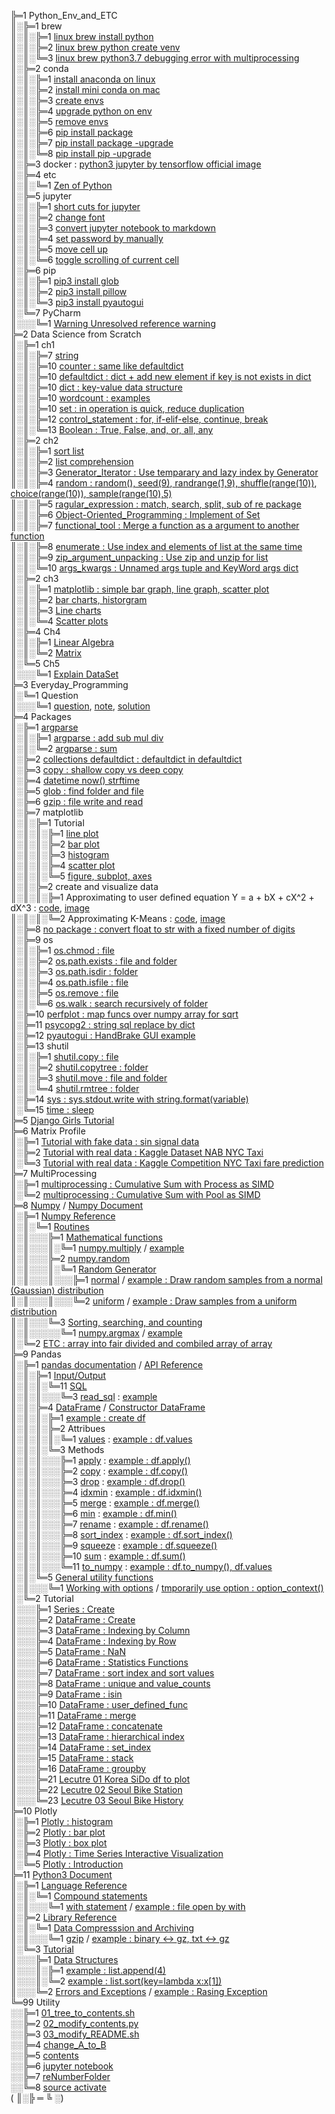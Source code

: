 ╠═1 Python_Env_and_ETC  
║░╠═1 brew  
║░║░╠═1 [linux brew install python](01_Python_Env_and_ETC/01_brew/01_linux_brew_install_python.md)  
║░║░╠═2 [linux brew python create venv](01_Python_Env_and_ETC/01_brew/02_linux_brew_python_create_env.md)  
║░║░╚═3 [linux brew python3.7 debugging error with multiprocessing](01_Python_Env_and_ETC/01_brew/03_brew_python3.7_multiprocessing_error.md)  
║░╠═2 conda  
║░║░╠═1 [install anaconda on linux](01_Python_Env_and_ETC/02_conda/01_Install_anaconda_on_linux.md)  
║░║░╠═2 [install mini conda on mac](01_Python_Env_and_ETC/02_conda/02_Install_miniconda_on_mac.md)  
║░║░╠═3 [create envs](01_Python_Env_and_ETC/02_conda/03_conda_create_envs.md)  
║░║░╠═4 [upgrade python on env](01_Python_Env_and_ETC/02_conda/04_conda_env_upgrade_python.md)  
║░║░╠═5 [remove envs](01_Python_Env_and_ETC/02_conda/05_conda_remove_envs.md)  
║░║░╠═6 [pip install package](01_Python_Env_and_ETC/02_conda/06_pip_install_package.md)  
║░║░╠═7 [pip install package -upgrade](01_Python_Env_and_ETC/02_conda/07_pip_install_package_upgrade.md)  
║░║░╚═8 [pip install pip -upgrade](01_Python_Env_and_ETC/02_conda/08_pip_upgrade.md)  
║░╠═3 docker : [python3 jupyter by tensorflow official image](01_Python_Env_and_ETC/03_docker/tensorflow_image.md)  
║░╠═4 etc  
║░║░╚═1 [Zen of Python](01_Python_Env_and_ETC/04_etc/02_Zen_of_Python_English_Korean.md)  
║░╠═5 jupyter  
║░║░╠═1 [short cuts for jupyter](01_Python_Env_and_ETC/05_jupyter/01_Jupyter_notebook_shortcuts.md)  
║░║░╠═2 [change font](01_Python_Env_and_ETC/05_jupyter/02_change_font.md)  
║░║░╠═3 [convert jupyter notebook to markdown](01_Python_Env_and_ETC/05_jupyter/03_convert_jupyter_notebook_to_markdown.md)  
║░║░╠═4 [set password by manually](01_Python_Env_and_ETC/05_jupyter/04_jupyter_notebook_passwd.md)  
║░║░╠═5 [move cell up](01_Python_Env_and_ETC/05_jupyter/05_move_cell_up.md)  
║░║░╚═6 [toggle scrolling of current cell](01_Python_Env_and_ETC/05_jupyter/06_toggle_scrolling_of_current_cell.md)  
║░╠═6 pip  
║░║░╠═1 [pip3 install glob](01_Python_Env_and_ETC/06_pip/01_pip3_install_glob3.md)  
║░║░╠═2 [pip3 install pillow](01_Python_Env_and_ETC/06_pip/02_pip3_install_pillow.md)  
║░║░╚═3 [pip3 install pyautogui](01_Python_Env_and_ETC/06_pip/03_pip3_install_pyautogui_python3_xlib.md)  
║░╚═7 PyCharm  
║░░░╚═1 [Warning Unresolved reference warning](01_Python_Env_and_ETC/07_PyCharm/01_unresolved_reference_warning.md)  
╠═2 Data Science from Scratch  
║░╠═1 ch1  
║░║░╠═7 [string](02_Data_Science_from_Scratch/02_Ch/02.01.07_string.md)  
║░║░╠═10 [counter : same like defaultdict](02_Data_Science_from_Scratch/02_Ch/02.01.10_Counter.md)  
║░║░╠═10 [defaultdict : dict + add new element if key is not exists in dict](02_Data_Science_from_Scratch/02_Ch/02.01.10_defaultdict.md)  
║░║░╠═10 [dict : key-value data structure](02_Data_Science_from_Scratch/02_Ch/02.01.10_dict.md)  
║░║░╠═10 [wordcount : examples](02_Data_Science_from_Scratch/02_Ch/02.01.10_wordcount_examples.md)  
║░║░╠═10 [set : in operation is quick, reduce duplication](02_Data_Science_from_Scratch/02_Ch/02.01.11_set.md)  
║░║░╠═12 [control_statement : for, if-elif-else, continue, break](02_Data_Science_from_Scratch/02_Ch/02.01.12_control_statement.md)  
║░║░╚═13 [Boolean : True, False, and, or, all, any](02_Data_Science_from_Scratch/02_Ch/02.01.13_Boolean.md)  
║░╠═2 ch2  
║░║░╠═1 [sort list](02_Data_Science_from_Scratch/02_Ch/02.02.01_sort.md)  
║░║░╠═2 [list comprehension](02_Data_Science_from_Scratch/02_Ch/02.02.02_list_comprehension.md)  
║░║░╠═3 [Generator_Iterator : Use temparary and lazy index by Generator](02_Data_Science_from_Scratch/02_Ch/02.02.03_Generator_Iterator.md)  
║░║░╠═4 [random : random(), seed(9), randrange(1,9), shuffle(range(10)), choice(range(10)), sample(range(10),5)](02_Data_Science_from_Scratch/02_Ch/02.02.04_random_numbers.md)  
║░║░╠═5 [ragular_expression : match, search, split, sub of re package](02_Data_Science_from_Scratch/02_Ch/02.02.05_regular_expression.md)  
║░║░╠═6 [Object-Oriented_Programming : Implement of Set](02_Data_Science_from_Scratch/02_Ch/02.02.06_object-oriented_programming.md)  
║░║░╠═7 [functional_tool : Merge a function as a argument to another function](02_Data_Science_from_Scratch/02_Ch/02.02.07_functional_tool.md)  
║░║░╠═8 [enumerate : Use index and elements of list at the same time](02_Data_Science_from_Scratch/02_Ch/02.02.08_enumerate.md)  
║░║░╠═9 [zip_argument_unpacking : Use zip and unzip for list](02_Data_Science_from_Scratch/02_Ch/02.02.09_zip_argument_unpacking.ipynb)  
║░║░╚═10 [args_kwargs : Unnamed args tuple and KeyWord args dict](02_Data_Science_from_Scratch/02_Ch/02.02.10_args_kwargs.ipynb)  
║░╠═2 ch3  
║░║░╠═1 [matplotlib : simple bar graph, line graph, scatter plot](02_Data_Science_from_Scratch/03_Ch/03.01_matplotlib.ipynb)  
║░║░╠═2 [bar charts, historgram](02_Data_Science_from_Scratch/03_Ch/03.02_bar_charts.ipynb)  
║░║░╠═3 [Line charts](02_Data_Science_from_Scratch/03_Ch/03.03_line_charts.ipynb)  
║░║░╚═4 [Scatter plots](02_Data_Science_from_Scratch/03_Ch/03.04_scatter_plots.ipynb)  
║░╠═4 Ch4  
║░║░╠═1 [Linear Algebra](02_Data_Science_from_Scratch/04_Ch/04.01_Linear_Algebra.ipynb)  
║░║░╚═2 [Matrix](02_Data_Science_from_Scratch/04_Ch/04.02_Matrix.ipynb)  
║░╚═5 Ch5  
║░░░╚═1 [Explain DataSet](02_Data_Science_from_Scratch/05_Ch/05.01_Explain_DataSet.ipynb)  
╠═3 Everyday_Programming  
║░╚═1 Question  
║░░░╚═1 [question](03_Everyday_Programming/01_Q/question.md), [note](03_Everyday_Programming/01_Q/note.md), [solution](03_Everyday_Programming/01_Q/solution.py)  
╠═4 Packages  
║░╠═1 [argparse](https://docs.python.org/ko/3/howto/argparse.html)  
║░║░╠═1 [argparse : add sub mul div](04_packages/01_argparse/calculation.py)  
║░║░╚═2 [argparse : sum](04_packages/01_argparse/sum.py)  
║░╠═2 [collections defaultdict : defaultdict in defaultdict](04_packages/02_collections/01_defaultdict/01_dictionary_in_dictionary.py)  
║░╠═3 [copy : shallow copy vs deep copy](04_packages/03_copy/01_shallow_copy_vs_deep_copy.ipynb)  
║░╠═4 [datetime now() strftime](04_packages/04_datetime/01_datetime_now_strftime.py)  
║░╠═5 [glob : find folder and file](04_packages/05_glob/01_find_folder_and_file_by_glob.ipynb)  
║░╠═6 [gzip : file write and read](04_packages/06_gzip/01_gzip_write_read.py)  
║░╠═7 matplotlib  
║░║░╠═1 Tutorial  
║░║░║░╠═1 [line plot](04_packages/07_matplotlib/01_Tutorial/01_line_plot.ipynb)  
║░║░║░╠═2 [bar plot](04_packages/07_matplotlib/01_Tutorial/02_bar_plot.ipynb)  
║░║░║░╠═3 [histogram](04_packages/07_matplotlib/01_Tutorial/03_histogram.ipynb)  
║░║░║░╠═4 [scatter plot](04_packages/07_matplotlib/01_Tutorial/04_scatter_plot.ipynb)  
║░║░║░╚═5 [figure, subplot, axes](04_packages/07_matplotlib/01_Tutorial/05_figure_subplot_axes_with_matplotlib_and_seaborn.ipynb)  
║░║░╠═2 create and visualize data  
║░║░║░╠═1 Approximating to user defined equation Y = a + bX + cX^2 + dX^3 : [code](04_packages/07_matplotlib/02_create_and_visualize_data/01_approximating_to_user_defined_equation.py), [image](04_packages/07_matplotlib/02_create_and_visualize_data/02_user_defined_equation_scatter_plot.png)  
║░║░║░╚═2 Approximating K-Means : [code](04_packages/07_matplotlib/02_create_and_visualize_data/01_approximating_to_kmeans.py), [image](04_packages/07_matplotlib/02_create_and_visualize_data/02_kmean_scatter_plot.png)  
║░╠═8 [no package : convert float to str with a fixed number of digits](04_packages/08_no_package/01_float_to_str_with_a_fixed_number_of_digits.ipynb)  
║░╠═9 os  
║░║░╠═1 [os.chmod : file](04_packages/09_os/01_os.chmod_of_file.ipynb)  
║░║░╠═2 [os.path.exists : file and folder](04_packages/09_os/02_os.path.exists_of_file_and_folder.ipynb)  
║░║░╠═3 [os.path.isdir : folder](04_packages/09_os/03_os.path.isdir_of_folder.ipynb)  
║░║░╠═4 [os.path.isfile : file](04_packages/09_os/04_os.path.isfile_of_file.ipynb)  
║░║░╠═5 [os.remove : file](04_packages/09_os/05_os.remove_of_file.ipynb)  
║░║░╚═6 [os.walk : search recursively of folder](04_packages/09_os/06_os.walk_of_folder.ipynb)  
║░╠═10 [perfplot : map funcs over numpy array for sqrt](04_packages/10_perfplot/01_perfplot_map_func_over_numpy_array_for_sqrt.ipynb)  
║░╠═11 [psycopg2 : string sql replace by dict](04_packages/11_psycopg2/01_replace_string_with_dictionary.py)  
║░╠═12 [pyautogui : HandBrake GUI example](04_packages/12_pyautogui/01_HandBrake_GUI_example.py)  
║░╠═13 shutil  
║░║░╠═1 [shutil.copy : file](04_packages/13_shutil/01_shutil.copy_of_file.ipynb)  
║░║░╠═2 [shutil.copytree : folder](04_packages/13_shutil/02_shutil.copytree_of_folder.ipynb)  
║░║░╠═3 [shutil.move : file and folder](04_packages/13_shutil/03_shutil.move_of_file_and_folder.ipynb)  
║░║░╚═4 [shutil.rmtree : folder](04_packages/13_shutil/04_shutil.rmtree_of_folder.ipynb)  
║░╠═14 [sys : sys.stdout.write with string.format(variable)](04_packages/14_sys/01_sys_stdout_write_with_string_format.py)  
║░╚═15 [time : sleep](04_packages/15_time/01_sleep.md)  
╠═5 [Django Girls Tutorial](05_Django/01_Django_Girls_Tutorial/memo.md)  
╠═6 Matrix Profile  
║░╠═1 [Tutorial with fake data : sin signal data](06_MatrixProfile/02_matrixprofile-ts/01_Matrix_Profile_Tutorial.ipynb)  
║░╠═2 [Tutorial with real data : Kaggle Dataset NAB NYC Taxi](06_MatrixProfile/02_matrixprofile-ts/02_Matrix_Profile_NYC_Taxi.ipynb)  
║░╚═3 [Tutorial with real data : Kaggle Competition NYC Taxi fare prediction](06_MatrixProfile/02_matrixprofile-ts/03_Exploration_NYC_Taxi.ipynb)  
╠═7 MultiProcessing  
║░╠═1 [multiprocessing : Cumulative Sum with Process as SIMD](07_MultiProcessing/01_cumsum_SIMD_multiprocessing_Process.ipynb)  
║░╚═2 [multiprocessing : Cumulative Sum with Pool as SIMD](07_MultiProcessing/02_cumsum_SIMD_multiprocessing_Pool.ipynb)  
╠═8 [Numpy](https://www.numpy.org/) / [Numpy Document](https://www.numpy.org/devdocs/)  
║░╠═1 [Numpy Reference](https://www.numpy.org/devdocs/reference/index.html)  
║░║░╚═1 [Routines](https://www.numpy.org/devdocs/reference/routines.html)  
║░║░░░╠═1 [Mathematical functions](https://www.numpy.org/devdocs/reference/routines.math.html)  
║░║░░░║░╚═1 [numpy.multiply](https://www.numpy.org/devdocs/reference/generated/numpy.multiply.html#numpy.multiply) / [example](08_Numpy/01_Numpy_Reference/01_Routines/01_Mathematical_functions/01_numpy_multiply.ipynb)  
║░║░░░╠═2 [numpy.random](https://www.numpy.org/devdocs/reference/random/index.html)  
║░║░░░║░╚═1 [Random Generator](https://www.numpy.org/devdocs/reference/random/generator.html)  
║░║░░░║░░░╠═1 [normal](https://www.numpy.org/devdocs/reference/random/generated/numpy.random.Generator.normal.html#numpy.random.Generator.normal) / [example : Draw random samples from a normal (Gaussian) distribution](08_Numpy/01_Numpy_Reference/01_Routines/02_numpy.random/01_Random_Generator/01_np.random.Generator.normal.ipynb)  
║░║░░░║░░░╚═2 [uniform](https://www.numpy.org/devdocs/reference/random/generated/numpy.random.Generator.uniform.html#numpy.random.Generator.uniform) / [example : Draw samples from a uniform distribution](08_Numpy/01_Numpy_Reference/01_Routines/02_numpy.random/01_Random_Generator/02_np.random.Generator.uniform.ipynb)  
║░║░░░╚═3 [Sorting, searching, and counting](https://www.numpy.org/devdocs/reference/routines.sort.html)  
║░║░░░░░╚═1 [numpy.argmax](https://www.numpy.org/devdocs/reference/generated/numpy.argmax.html#numpy.argmax) / [example](08_Numpy/01_Numpy_Reference/01_Routines/03_Sorting_searching_counting/01_numpy_argmax.ipynb)  
║░╚═2 [ETC : array into fair divided and combiled array of array](08_Numpy/02_ETC/01_array_to_fair_divided_matrix.ipynb)  
╠═9 Pandas  
║░╠═1 [pandas documentation](https://pandas.pydata.org/pandas-docs/stable/index.html) / [API Reference](https://pandas.pydata.org/pandas-docs/stable/reference/index.html)  
║░║░╠═1 [Input/Output](https://pandas.pydata.org/pandas-docs/stable/reference/io.html#)  
║░║░║░╚═11 [SQL](https://pandas.pydata.org/pandas-docs/stable/reference/io.html#sql)  
║░║░║░░░╚═3 [read_sql](https://pandas.pydata.org/pandas-docs/stable/reference/api/pandas.read_sql.html#pandas.read_sql) : [example](09_Pandas/01_documentation_API_Reference/01_Input_Output/11_SQL/03_read_sql.md)  
║░║░╠═4 [DataFrame](https://pandas.pydata.org/pandas-docs/stable/reference/frame.html) / [Constructor DataFrame](https://pandas.pydata.org/pandas-docs/stable/reference/api/pandas.DataFrame.html#pandas.DataFrame)  
║░║░║░╠═1 [example : create df](09_Pandas/01_documentation_API_Reference/04_DataFrame/01_Constructor_DataFrame/01_DataFrame.md)  
║░║░║░╠═2 Attribues  
║░║░║░║░╚═1 [values](https://pandas.pydata.org/pandas-docs/stable/reference/api/pandas.DataFrame.values.html#pandas.DataFrame.values) : [example : df.values](09_Pandas/01_documentation_API_Reference/04_DataFrame/01_Constructor_DataFrame/02_Attributes/01_values/01_df_values.md)  
║░║░║░╚═3 Methods  
║░║░║░░░╠═1 [apply](https://pandas.pydata.org/pandas-docs/stable/reference/api/pandas.DataFrame.apply.html#pandas.DataFrame.apply) : [example : df.apply()](09_Pandas/01_documentation_API_Reference/04_DataFrame/01_Constructor_DataFrame/03_Methods/01_apply/01_df.apply.ipynb)  
║░║░║░░░╠═2 [copy](https://pandas.pydata.org/pandas-docs/stable/reference/api/pandas.DataFrame.copy.html#pandas.DataFrame.copy) : [example : df.copy()](09_Pandas/01_documentation_API_Reference/04_DataFrame/01_Constructor_DataFrame/03_Methods/02_copy/01_df.dopy.ipynb)  
║░║░║░░░╠═3 [drop](https://pandas.pydata.org/pandas-docs/stable/reference/api/pandas.DataFrame.drop.html#pandas.DataFrame.drop) : [example : df.drop()](09_Pandas/01_documentation_API_Reference/04_DataFrame/01_Constructor_DataFrame/03_Methods/03_drop/01_df_drop_columns.ipynb)  
║░║░║░░░╠═4 [idxmin](https://pandas.pydata.org/pandas-docs/stable/reference/api/pandas.DataFrame.idxmin.html#pandas.DataFrame.idxmin) : [example : df.idxmin()](09_Pandas/01_documentation_API_Reference/04_DataFrame/01_Constructor_DataFrame/03_Methods/04_idxmin/01_df.idxmin.ipynb)  
║░║░║░░░╠═5 [merge](https://pandas.pydata.org/pandas-docs/stable/reference/api/pandas.DataFrame.merge.html#pandas.DataFrame.merge) : [example : df.merge()](09_Pandas/01_documentation_API_Reference/04_DataFrame/01_Constructor_DataFrame/03_Methods/05_merge/01_df.merge.ipynb)  
║░║░║░░░╠═6 [min](https://pandas.pydata.org/pandas-docs/stable/reference/api/pandas.DataFrame.min.html#pandas.DataFrame.min) : [example : df.min()](09_Pandas/01_documentation_API_Reference/04_DataFrame/01_Constructor_DataFrame/03_Methods/06_min/01_df.min.ipynb)  
║░║░║░░░╠═7 [rename](https://pandas.pydata.org/pandas-docs/stable/reference/api/pandas.DataFrame.rename.html#pandas.DataFrame.rename) : [example : df.rename()](09_Pandas/01_documentation_API_Reference/04_DataFrame/01_Constructor_DataFrame/03_Methods/07_rename/01_df_rename_columns.ipynb)  
║░║░║░░░╠═8 [sort_index](https://pandas.pydata.org/pandas-docs/stable/reference/api/pandas.DataFrame.sort_index.html#pandas.DataFrame.sort_index) : [example : df.sort_index()](09_Pandas/01_documentation_API_Reference/04_DataFrame/01_Constructor_DataFrame/03_Methods/08_sort_idx/01_df.sort_index.ipynb)  
║░║░║░░░╠═9 [squeeze](https://pandas.pydata.org/pandas-docs/stable/reference/api/pandas.DataFrame.squeeze.html#pandas.DataFrame.squeeze) : [example : df.squeeze()](09_Pandas/01_documentation_API_Reference/04_DataFrame/01_Constructor_DataFrame/03_Methods/09_squeeze/01_df.squeeze.ipynb)  
║░║░║░░░╠═10 [sum](https://pandas.pydata.org/pandas-docs/stable/reference/api/pandas.DataFrame.sum.html#pandas.DataFrame.sum) : [example : df.sum()](09_Pandas/01_documentation_API_Reference/04_DataFrame/01_Constructor_DataFrame/03_Methods/10_sum/01_df.sum.ipynb)  
║░║░║░░░╚═11 [to_numpy](https://pandas.pydata.org/pandas-docs/stable/reference/api/pandas.DataFrame.to_numpy.html#pandas.DataFrame.to_numpy) : [example : df.to_numpy(), df.values](09_Pandas/01_documentation_API_Reference/04_DataFrame/01_Constructor_DataFrame/03_Methods/11_to_numpy/01_df.to_numpy.ipynb)  
║░║░╚═5 [General utility functions](https://pandas.pydata.org/pandas-docs/stable/reference/general_utility_functions.html)  
║░║░░░╚═1 [Working with options](https://pandas.pydata.org/pandas-docs/stable/reference/general_utility_functions.html#working-with-options) / [tmporarily use option : option_context()](09_Pandas/01_documentation_API_Reference/15_General_utility_functions/01_Working_with_options/01_option_context.ipynb)  
║░╚═2 Tutorial  
║░░░╠═1 [Series : Create](09_Pandas/02_Tutorial/01_Series_Create.ipynb)  
║░░░╠═2 [DataFrame : Create](09_Pandas/02_Tutorial/02_DataFrame_Create.ipynb)  
║░░░╠═3 [DataFrame : Indexing by Column](09_Pandas/02_Tutorial/03_DataFrame_Indexing_by_column.ipynb)  
║░░░╠═4 [DataFrame : Indexing by Row](09_Pandas/02_Tutorial/04_DataFrame_Indexing_by_row.ipynb)  
║░░░╠═5 [DataFrame : NaN](09_Pandas/02_Tutorial/05_DataFrame_NaN.ipynb)  
║░░░╠═6 [DataFrame : Statistics Functions](09_Pandas/02_Tutorial/06_DataFrame_statistics_function.ipynb)  
║░░░╠═7 [DataFrame : sort index and sort values](09_Pandas/02_Tutorial/07_DataFrame_sort_index_and_sort_values.ipynb)  
║░░░╠═8 [DataFrame : unique and value_counts](09_Pandas/02_Tutorial/08_unique_value_counts.ipynb)  
║░░░╠═9 [DataFrame : isin](09_Pandas/02_Tutorial/09_isin.ipynb)  
║░░░╠═10 [DataFrame : user_defined_func](09_Pandas/02_Tutorial/10_user_defined_func.ipynb)  
║░░░╠═11 [DataFrame : merge](09_Pandas/02_Tutorial/11_df_merge.ipynb)  
║░░░╠═12 [DataFrame : concatenate](09_Pandas/02_Tutorial/12_df_concatenate.ipynb)  
║░░░╠═13 [DataFrame : hierarchical index](09_Pandas/02_Tutorial/13_df_hierarchical_index.ipynb)  
║░░░╠═14 [DataFrame : set_index](09_Pandas/02_Tutorial/14_df_set_index.ipynb)  
║░░░╠═15 [DataFrame : stack](09_Pandas/02_Tutorial/15_df_stack.ipynb)  
║░░░╠═16 [DataFrame : groupby](09_Pandas/02_Tutorial/17_series_df_groupby.ipynb)  
║░░░╠═21 [Lecutre 01 Korea SiDo df to plot](09_Pandas/02_Tutorial/21_df_matplotlib_basic_with_korean_sido.ipynb)  
║░░░╠═22 [Lecutre 02 Seoul Bike Station](09_Pandas/02_Tutorial/22_seoul_bike_station.ipynb)  
║░░░╚═23 [Lecutre 03 Seoul Bike History](09_Pandas/02_Tutorial/23_seoul_bike_history.ipynb)  
╠═10 Plotly  
║░╠═1 [Plotly : histogram](10_Plotly/01_histogram.ipynb)  
║░╠═2 [Plotly : bar plot](10_Plotly/02_bar_plot.ipynb)  
║░╠═3 [Plotly : box plot](10_Plotly/03_box_plot.ipynb)  
║░╠═4 [Plotly : Time Series Interactive Visualization](10_Plotly/04_TimeSeries.ipynb)  
║░╚═5 [Plotly : Introduction](10_Plotly/Plotly_Whirlwind_Introduction.ipynb)  
╠═11 [Python3 Document](https://docs.python.org/3/)  
║░╠═1 [Language Reference](https://docs.python.org/3/reference/index.html)  
║░║░╚═1 [Compound statements](https://docs.python.org/3/reference/compound_stmts.html)  
║░║░░░╚═1 [with statement](https://docs.python.org/3/reference/compound_stmts.html#the-with-statement) / [example : file open by with](11_Python_Document/01_Language_Reference/01_Compound_statements/01_with_statement.ipynb)  
║░╠═2 [Library Reference](https://docs.python.org/3/library/index.html)  
║░║░╚═1 [Data Compresssion and Archiving](https://docs.python.org/3/library/archiving.html)  
║░║░░░╚═1 [gzip](https://docs.python.org/3/library/gzip.html) / [example : binary <-> gz, txt <-> gz](11_Python_Document/02_Library_Reference/01_Data_Compression_and_Archiving/01_gzip_example.ipynb)  
║░╚═3 [Tutorial](https://docs.python.org/3/tutorial/index.html)  
║░░░╠═1 [Data Structures](https://docs.python.org/3/tutorial/datastructures.html)  
║░░░║░╠═1 [example : list.append(4)](11_Python_Document/03_Tutorial/01_Data_Structures/01_list/01_append.ipynb)  
║░░░║░╚═2 [example : list.sort(key=lambda x:x\[1\])](11_Python_Document/03_Tutorial/01_Data_Structures/01_list/02_sort_key.ipynb)  
║░░░╚═2 [Errors and Exceptions](https://docs.python.org/3/tutorial/errors.html) / [example : Rasing Exception](11_Python_Document/03_Tutorial/02_Errors_and_Exceptions/01_Raising_Exceptions/01_raise_NameError.ipynb)  
╚═99 Utility  
░░╠═1 [01_tree_to_contents.sh](99_Utility/01_tree_to_contents.sh)  
░░╠═2 [02_modify_contents.py](99_Utility/02_modify_contents.py)  
░░╠═3 [03_modify_README.sh](99_Utility/03_modify_number_of_file_on_README.sh)  
░░╠═4 [change_A_to_B](99_Utility/change_A_to_B.txt)  
░░╠═5 [contents](99_Utility/contents.txt)  
░░╠═6 [jupyter notebook](99_Utility/jn_jupyter_notebook.sh)  
░░╠═7 [reNumberFolder](99_Utility/reNumberFolder.sh)  
░░╚═8 [source activate](99_Utility/sa_source_activate.sh)  
( ║░╠ ═ ╚ ░)  

